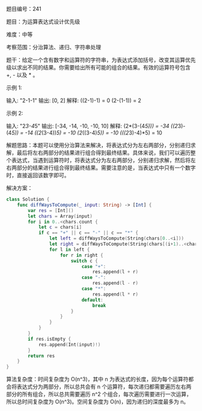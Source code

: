 题目编号：241

题目：为运算表达式设计优先级

难度：中等

考察范围：分治算法、递归、字符串处理

题干：给定一个含有数字和运算符的字符串，为表达式添加括号，改变其运算优先级以求出不同的结果。你需要给出所有可能的组合的结果。有效的运算符号包含 +, - 以及 * 。

示例 1:

输入: "2-1-1"
输出: [0, 2]
解释: 
((2-1)-1) = 0 
(2-(1-1)) = 2

示例 2:

输入: "2*3-4*5"
输出: [-34, -14, -10, -10, 10]
解释: 
(2*(3-(4*5))) = -34 
((2*3)-(4*5)) = -14 
((2*(3-4))*5) = -10 
(2*((3-4)*5)) = -10 
(((2*3)-4)*5) = 10

解题思路：本题可以使用分治算法来解决，将表达式分为左右两部分，分别递归求解，最后将左右两部分的结果进行组合得到最终结果。具体来说，我们可以遍历整个表达式，当遇到运算符时，将表达式分为左右两部分，分别递归求解，然后将左右两部分的结果进行组合得到最终结果。需要注意的是，当表达式中只有一个数字时，直接返回该数字即可。

解决方案：

```swift
class Solution {
    func diffWaysToCompute(_ input: String) -> [Int] {
        var res = [Int]()
        let chars = Array(input)
        for i in 0..<chars.count {
            let c = chars[i]
            if c == "+" || c == "-" || c == "*" {
                let left = diffWaysToCompute(String(chars[0..<i]))
                let right = diffWaysToCompute(String(chars[(i+1)..<chars.count]))
                for l in left {
                    for r in right {
                        switch c {
                            case "+":
                                res.append(l + r)
                            case "-":
                                res.append(l - r)
                            case "*":
                                res.append(l * r)
                            default:
                                break
                        }
                    }
                }
            }
        }
        if res.isEmpty {
            res.append(Int(input)!)
        }
        return res
    }
}
```

算法复杂度：时间复杂度为 O(n^3)，其中 n 为表达式的长度，因为每个运算符都会将表达式分为两部分，所以总共会有 n 个运算符，每次递归都需要遍历左右两部分的所有组合，所以总共需要遍历 n^2 个组合，每次遍历需要进行一次运算，所以总时间复杂度为 O(n^3)。空间复杂度为 O(n)，因为递归的深度最多为 n。